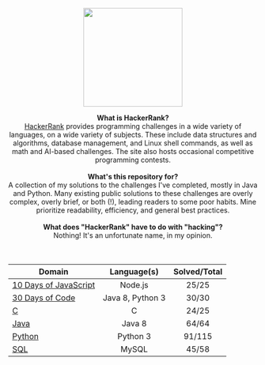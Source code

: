 <p align="center">
    <a href="https://www.hackerrank.com/_clfm_">
        <img height=200 src="https://github.com/clfm/HackerRank/blob/master/images/hackerrank-logo.jpg">
    </a>
</p>

<p align="center">
  <b>What is HackerRank?</b><br>
    <a href="https://www.hackerrank.com/">HackerRank</a> provides programming challenges in a wide variety of languages, on a wide variety of subjects. These include data structures and algorithms, database management, and Linux shell commands, as well as math and AI-based challenges. The site also hosts occasional competitive programming contests. <br><br>
  <b>What's this repository for?</b><br>
      A collection of my solutions to the challenges I've completed, mostly in Java and Python. Many existing public solutions to these challenges are overly complex, overly brief, or both (!), leading readers to some poor habits. Mine prioritize readability, efficiency, and general best practices. <br><br>
  <b>What does "HackerRank" have to do with "hacking"?</b><br>
      Nothing! It's an unfortunate name, in my opinion. <br>
  <br><br>
</p>

| Domain                                                                                                        |   Language(s)    | Solved/Total |
| ------------------------------------------------------------------------------------------------------------- | :--------------: | :----------: |
| [10 Days of JavaScript](https://github.com/clfm/HackerRank/blob/master/10%20Days%20of%20JavaScript/README.md) |     Node.js      |    25/25     |
| [30 Days of Code](https://github.com/clfm/HackerRank/blob/master/30%20Days%20of%20Code/README.md)             | Java 8, Python 3 |    30/30     |
| [C](https://github.com/clfm/HackerRank/blob/master/C/README.md)                                               |        C         |    24/25     |
| [Java](https://github.com/clfm/HackerRank/blob/master/Java/README.md)                                         |      Java 8      |    64/64     |
| [Python](https://github.com/clfm/HackerRank/blob/master/Python/README.md)                                     |     Python 3     |    91/115    |
| [SQL](https://github.com/clfm/HackerRank/blob/master/SQL/README.md)                                           |      MySQL       |    45/58     |
